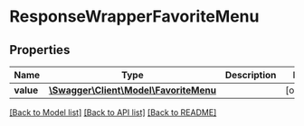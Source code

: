 # ResponseWrapperFavoriteMenu

## Properties
Name | Type | Description | Notes
------------ | ------------- | ------------- | -------------
**value** | [**\Swagger\Client\Model\FavoriteMenu**](FavoriteMenu.md) |  | [optional] 

[[Back to Model list]](../README.md#documentation-for-models) [[Back to API list]](../README.md#documentation-for-api-endpoints) [[Back to README]](../README.md)


